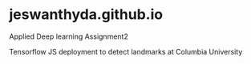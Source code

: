 # jeswanthyda.github.io
Applied Deep learning Assignment2

Tensorflow JS deployment to detect landmarks at Columbia University
